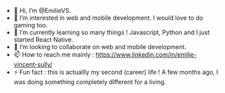 - 👋 Hi, I’m @EmilieVS.
- 👀 I’m interested in web and mobile development. I would love to do gaming too. 
- 🌱 I’m currently learning so many things ! Javascript, Python and I just started React Native.
- 💞️ I’m looking to collaborate on web and mobile development. 
- 📫 How to reach me mainly : https://www.linkedin.com/in/emilie-vincent-sully/ 
- ⚡ Fun fact : this is actuallly my second (career) life ! A few months ago, I was doing something completely different for a living. 

<!---
EmilieVS/EmilieVS is a ✨ special ✨ repository because its `README.md` (this file) appears on your GitHub profile.
You can click the Preview link to take a look at your changes.
--->
